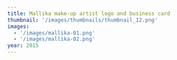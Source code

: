 ```yaml
---
title: Mallika make-up artist logo and business card
thumbnail: '/images/thumbnails/thumbnail_12.png'
images:
  - '/images/mallika-01.png'
  - '/images/mallika-02.png'
year: 2015
---
```

